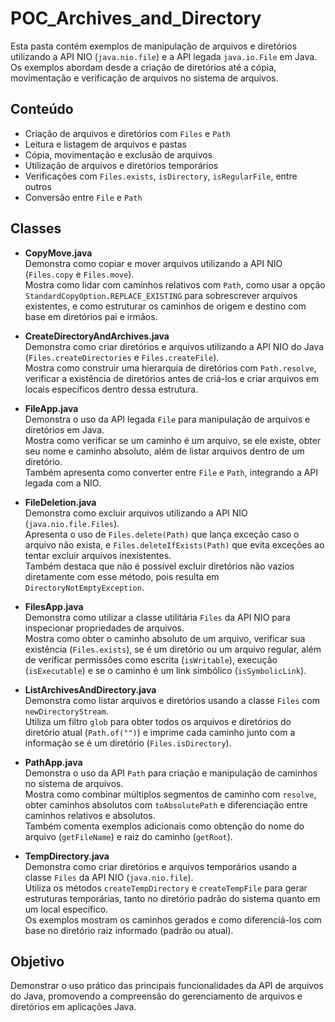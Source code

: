 # POC_Archives_and_Directory

Esta pasta contém exemplos de manipulação de arquivos e diretórios utilizando a API NIO (`java.nio.file`) e a API legada `java.io.File` em Java. Os exemplos abordam desde a criação de diretórios até a cópia, movimentação e verificação de arquivos no sistema de arquivos.

## Conteúdo

- Criação de arquivos e diretórios com `Files` e `Path`
- Leitura e listagem de arquivos e pastas
- Cópia, movimentação e exclusão de arquivos
- Utilização de arquivos e diretórios temporários
- Verificações com `Files.exists`, `isDirectory`, `isRegularFile`, entre outros
- Conversão entre `File` e `Path`

## Classes
- **CopyMove.java**  
  Demonstra como copiar e mover arquivos utilizando a API NIO (`Files.copy` e `Files.move`).  
  Mostra como lidar com caminhos relativos com `Path`, como usar a opção `StandardCopyOption.REPLACE_EXISTING` para sobrescrever arquivos existentes, e como estruturar os caminhos de origem e destino com base em diretórios pai e irmãos.

- **CreateDirectoryAndArchives.java**  
  Demonstra como criar diretórios e arquivos utilizando a API NIO do Java (`Files.createDirectories` e `Files.createFile`).  
  Mostra como construir uma hierarquia de diretórios com `Path.resolve`, verificar a existência de diretórios antes de criá-los e criar arquivos em locais específicos dentro dessa estrutura.

- **FileApp.java**  
  Demonstra o uso da API legada `File` para manipulação de arquivos e diretórios em Java.  
  Mostra como verificar se um caminho é um arquivo, se ele existe, obter seu nome e caminho absoluto, além de listar arquivos dentro de um diretório.  
  Também apresenta como converter entre `File` e `Path`, integrando a API legada com a NIO.

- **FileDeletion.java**  
  Demonstra como excluir arquivos utilizando a API NIO (`java.nio.file.Files`).  
  Apresenta o uso de `Files.delete(Path)` que lança exceção caso o arquivo não exista, e `Files.deleteIfExists(Path)` que evita exceções ao tentar excluir arquivos inexistentes.  
  Também destaca que não é possível excluir diretórios não vazios diretamente com esse método, pois resulta em `DirectoryNotEmptyException`.

- **FilesApp.java**  
  Demonstra como utilizar a classe utilitária `Files` da API NIO para inspecionar propriedades de arquivos.  
  Mostra como obter o caminho absoluto de um arquivo, verificar sua existência (`Files.exists`), se é um diretório ou um arquivo regular, além de verificar permissões como escrita (`isWritable`), execução (`isExecutable`) e se o caminho é um link simbólico (`isSymbolicLink`).

- **ListArchivesAndDirectory.java**  
  Demonstra como listar arquivos e diretórios usando a classe `Files` com `newDirectoryStream`.  
  Utiliza um filtro `glob` para obter todos os arquivos e diretórios do diretório atual (`Path.of("")`) e imprime cada caminho junto com a informação se é um diretório (`Files.isDirectory`).

- **PathApp.java**  
  Demonstra o uso da API `Path` para criação e manipulação de caminhos no sistema de arquivos.  
  Mostra como combinar múltiplos segmentos de caminho com `resolve`, obter caminhos absolutos com `toAbsolutePath` e diferenciação entre caminhos relativos e absolutos.  
  Também comenta exemplos adicionais como obtenção do nome do arquivo (`getFileName`) e raiz do caminho (`getRoot`).

- **TempDirectory.java**  
  Demonstra como criar diretórios e arquivos temporários usando a classe `Files` da API NIO (`java.nio.file`).  
  Utiliza os métodos `createTempDirectory` e `createTempFile` para gerar estruturas temporárias, tanto no diretório padrão do sistema quanto em um local específico.  
  Os exemplos mostram os caminhos gerados e como diferenciá-los com base no diretório raiz informado (padrão ou atual).

## Objetivo

Demonstrar o uso prático das principais funcionalidades da API de arquivos do Java, promovendo a compreensão do gerenciamento de arquivos e diretórios em aplicações Java.

